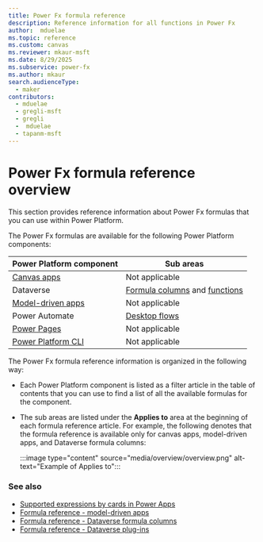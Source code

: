 ```yaml
---
title: Power Fx formula reference
description: Reference information for all functions in Power Fx
author:  mduelae
ms.topic: reference
ms.custom: canvas
ms.reviewer: mkaur-msft
ms.date: 8/29/2025
ms.subservice: power-fx
ms.author: mkaur
search.audienceType:
  - maker
contributors:
  - mduelae
  - gregli-msft
  - gregli
  -  mduelae
  - tapanm-msft
---
```


# Power Fx formula reference overview

This section provides reference information about Power Fx formulas that you can use within Power Platform.

The Power Fx formulas are available for the following Power Platform components:

| Power Platform component   | Sub areas|
| - | - |
| [Canvas apps](formula-reference-canvas-apps.md)   | Not applicable |
| Dataverse   | [Formula columns](formula-reference-formula-columns.md) and [functions](formula-reference-plug-ins.md) |
| [Model-driven apps](formula-reference-model-driven-apps.md)   | Not applicable |
| Power Automate   | [Desktop flows](formula-reference-desktop-flows.md) |
| [Power Pages](formula-reference-power-pages.md)   | Not applicable |
| [Power Platform CLI](formula-reference-pac-cli.md)   | Not applicable |

The Power Fx formula reference information is organized in the following way:

- Each Power Platform component is listed as a filter article in the table of contents that you can use to find a list of all the available formulas for the component. 
- The sub areas are listed under the **Applies to** area at the beginning of each formula reference article. For example, the following denotes that the formula reference is available only for canvas apps, model-driven apps, and Dataverse formula columns:

    :::image type="content" source="media/overview/overview.png" alt-text="Example of Applies to":::

### See also

- [Supported expressions by cards in Power Apps](/power-apps/cards/make-a-card/power-fx/intro-to-pfx#supported-expressions)
- [Formula reference - model-driven apps](formula-reference-model-driven-apps.md)
- [Formula reference - Dataverse formula columns](formula-reference-formula-columns.md)
- [Formula reference - Dataverse plug-ins](formula-reference-plug-ins.md)

